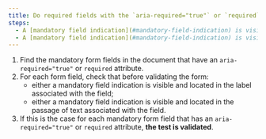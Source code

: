 ```yaml
---
title: Do required fields with the `aria-required="true"` or `required` attribute satisfy any of these conditions?
steps:
  - A [mandatory field indication](#mandatory-field-indication) is visible and located in the label associated with the field prior to validation of the form.
  - A [mandatory field indication](#mandatory-field-indication) is visible and located in the [text passage](#text-passage-linked-by-aria-labelledby-or-aria-describedby ) associated with the field prior to validation of the form.
---
```


1. Find the mandatory form fields in the document that have an `aria-required="true"` or `required` attribute.
2. For each form field, check that before validating the form:
   - either a mandatory field indication is visible and located in the label associated with the field;
   - either a mandatory field indication is visible and located in the passage of text associated with the field.
3. If this is the case for each mandatory form field that has an `aria-required="true"` or `required` attribute, **the test is validated**.
